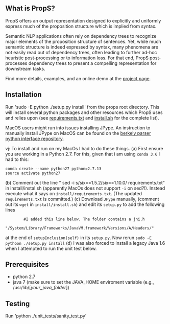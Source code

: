 What is PropS?
------------
PropS offers an output representation designed to explicitly and uniformly express much of the proposition structure which is implied from syntax.

Semantic NLP applications often rely on dependency trees to recognize major elements of the proposition structure of sentences. 
Yet, while much semantic structure is indeed expressed by syntax, many phenomena are not easily read out of dependency trees, often leading to further ad-hoc heuristic post-processing or to information loss. 
For that end, PropS post-processes dependency trees to present a compelling representation for downstream tasks.

Find more details, examples, and an online demo at the [project page](http:/www.cs.biu.ac.il/~stanovg/props.html).


Installation
------------
Run 'sudo -E python ./setup.py install' from the props root directory.
This will install several python packages and other resources which PropS uses and relies upon (see [requirements.txt](props/install/requirements.txt) and [install.sh](props/install/install.sh) for the complete list).

MacOS users might run into issues installing JPype. An instruction to manually install JPype on MacOS can be found on the [berkely parser python interface repository](https://github.com/emcnany/berkeleyinterface#installation-and-dependencies).

vj: To install and run on my MacOs I had to do these things.
(a) First ensure you are working in a Python 2.7. For this, given that i am using `conda 3.6` I had to this:
```
conda create --name python27 python=2.7.13
source activate python27
```
(b) Comment out the line " sed -i s/six==1.5.2/six==1.10.0/ requirements.txt" in install/instal.sh (apparently MacOs does not support `-i` on sed?!). Instead execute what it says on `install/requirements.txt`. (The updated `requirements.txt` is committed.)
(c) Download `JPype` manually, (comment out its `wget` in `install/install.sh`) and edit its `setup.py` to add the following lines
```
        #I added this line below. The folder contains a jni.h
        "/System/Library/Frameworks/JavaVM.framework/Versions/A/Headers/"
```
at the end of `setupInclusion(self)` in its `setup.py`. Now rerun `sudo -E pythoon ./setup.py install` 
(d) I was also forced to install a legacy Java 1.6 when I attempted to run the unit test below.

Prerequisites
-------------

* python 2.7
* java 7 (make sure to set the JAVA_HOME enviroment variable (e.g., /usr/lib/[*your_java_folder*])

Testing 
-------

Run 'python ./unit_tests/sanity_test.py'


